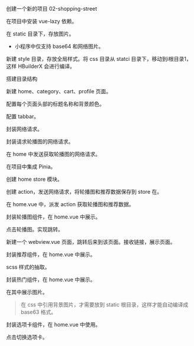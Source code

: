 创建一个新的项目 02-shopping-street

在项目中安装 vue-lazy 依赖。

在 static 目录下，存放图片。

- 小程序中仅支持 base64 和网络图片。

新建 style 目录，存放全局样式。将 css 目录从 statci 目录下，移动到i根目录1，这样 HBuilderX 会进行编译。



搭建目录结构

新建 home、category、cart、profile 页面。

配置每个页面头部的标题名称和背景颜色。

配置 tabbar。



封装网络请求。

封装请求轮播图的网络请求。



在 home 中发送获取轮播图的网络请求。



在项目中集成 Pinia。

创建 home store 模块。

创建 action，发送网络请求，将轮播图和推荐数据保存到 store 在。

在 home.vue 中，派发 action 获取轮播图和推荐数据。



封装轮播图组件，在 home.vue 中展示。

点击轮播图。实现跳转。

新建一个 webview.vue 页面，跳转后来到该页面。接收链接，展示页面。



封装推荐组件，在 home.vue 中展示。

scss 样式的抽取。



封装热门组件，在 home.vue 中展示。

在其中展示图片。

> 在 css 中引用背景图片，才需要放到 static 根目录，这样才能自动编译成 base63 格式。



封装选项卡组件，在 home.vue 中使用。

点击切换选项卡。